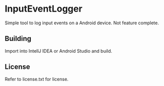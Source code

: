 # InputEventLogger

Simple tool to log input events on a Android device. Not feature complete.

## Building

Import into IntellJ IDEA or Android Studio and build.

## License

Refer to license.txt for license.